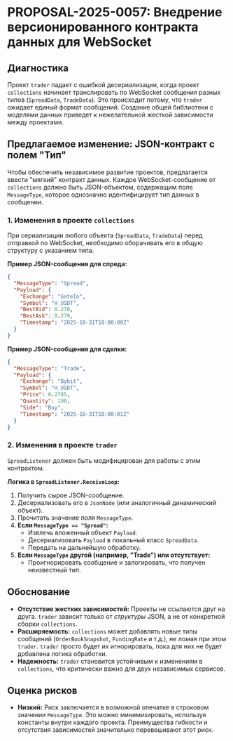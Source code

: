 # PROPOSAL-2025-0057: Внедрение версионированного контракта данных для WebSocket

## Диагностика

Проект `trader` падает с ошибкой десериализации, когда проект `collections` начинает транслировать по WebSocket сообщения разных типов (`SpreadData`, `TradeData`). Это происходит потому, что `trader` ожидает единый формат сообщений. Создание общей библиотеки с моделями данных приведет к нежелательной жесткой зависимости между проектами.

## Предлагаемое изменение: JSON-контракт с полем "Тип"

Чтобы обеспечить независимое развитие проектов, предлагается ввести "мягкий" контракт данных. Каждое WebSocket-сообщение от `collections` должно быть JSON-объектом, содержащим поле `MessageType`, которое однозначно идентифицирует тип данных в сообщении.

### 1. Изменения в проекте `collections`

При сериализации любого объекта (`SpreadData`, `TradeData`) перед отправкой по WebSocket, необходимо оборачивать его в общую структуру с указанием типа.

**Пример JSON-сообщения для спреда:**
```json
{
  "MessageType": "Spread",
  "Payload": {
    "Exchange": "GateIo",
    "Symbol": "H_USDT",
    "BestBid": 0.278,
    "BestAsk": 0.279,
    "Timestamp": "2025-10-31T10:00:00Z"
  }
}
```

**Пример JSON-сообщения для сделки:**
```json
{
  "MessageType": "Trade",
  "Payload": {
    "Exchange": "Bybit",
    "Symbol": "H_USDT",
    "Price": 0.2785,
    "Quantity": 100,
    "Side": "Buy",
    "Timestamp": "2025-10-31T10:00:01Z"
  }
}
```

### 2. Изменения в проекте `trader`

`SpreadListener` должен быть модифицирован для работы с этим контрактом.

**Логика в `SpreadListener.ReceiveLoop`:**
1.  Получить сырое JSON-сообщение.
2.  Десериализовать его в `JsonNode` (или аналогичный динамический объект).
3.  Прочитать значение поля `MessageType`.
4.  **Если `MessageType == "Spread"`:**
    -   Извлечь вложенный объект `Payload`.
    -   Десериализовать `Payload` в локальный класс `SpreadData`.
    -   Передать на дальнейшую обработку.
5.  **Если `MessageType` другой (например, "Trade") или отсутствует:**
    -   Проигнорировать сообщение и залогировать, что получен неизвестный тип.

## Обоснование

-   **Отсутствие жестких зависимостей:** Проекты не ссылаются друг на друга. `trader` зависит только от *структуры* JSON, а не от конкретной сборки `collections`.
-   **Расширяемость:** `collections` может добавлять новые типы сообщений (`OrderBookSnapshot`, `FundingRate` и т.д.), не ломая при этом `trader`. `trader` просто будет их игнорировать, пока для них не будет добавлена логика обработки.
-   **Надежность:** `trader` становится устойчивым к изменениям в `collections`, что критически важно для двух независимых сервисов.

## Оценка рисков

-   **Низкий:** Риск заключается в возможной опечатке в строковом значении `MessageType`. Это можно минимизировать, используя константы внутри каждого проекта. Преимущества гибкости и отсутствия зависимостей значительно перевешивают этот риск.